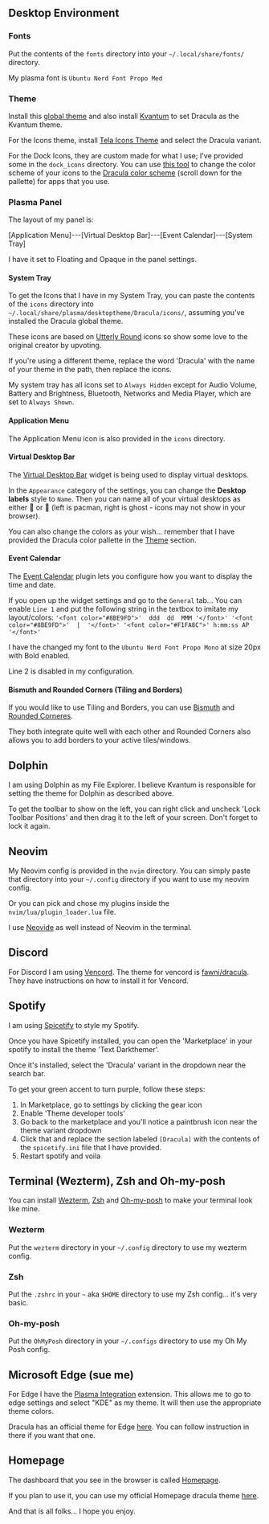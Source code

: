 ## Desktop Environment
### Fonts

Put the contents of the `fonts` directory into your `~/.local/share/fonts/` directory.

My plasma font is `Ubuntu Nerd Font Propo Med`
### Theme

Install this [global theme](https://store.kde.org/p/1370871) and also install [Kvantum](https://github.com/tsujan/Kvantum/blob/master/Kvantum/INSTALL.md) to set Dracula as the Kvantum theme.

For the Icons theme, install [Tela Icons Theme](https://store.kde.org/p/1279924/) and select the Dracula variant.

For the Dock Icons, they are custom made for what I use; I've provided some in the `dock_icons` directory.
You can use [this tool](https://svgcolor.com/) to change the color scheme of your icons to the [Dracula color scheme](https://draculatheme.com/contribute) (scroll down for the pallette) for apps that you use.
### Plasma Panel

The layout of my panel is:

[Application Menu]---[Virtual Desktop Bar]---[Event Calendar]---[System Tray]

I have it set to Floating and Opaque in the panel settings.

#### System Tray

To get the Icons that I have in my System Tray, you can paste the contents of the `icons` directory into `~/.local/share/plasma/desktoptheme/Dracula/icons/`, assuming you've installed the Dracula global theme.

These icons are based on [Utterly Round](https://store.kde.org/p/1901768) icons so show some love to the original creator by upvoting.

If you're using a different theme, replace the word 'Dracula' with the name of your theme in the path, then replace the icons.

My system tray has all icons set to `Always Hidden` except for Audio Volume, Battery and Brightness, Bluetooth, Networks and Media Player, which are set to `Always Shown`.

#### Application Menu

The Application Menu icon is also provided in the `icons` directory.

#### Virtual Desktop Bar

The [Virtual Desktop Bar](https://github.com/wsdfhjxc/virtual-desktop-bar) widget is being used to display virtual desktops.

In the `Appearance` category of the settings, you can change the **Desktop labels** style to `Name`.
Then you can name all of your virtual desktops as either 󰮯 or 󰊠 (left is pacman, right is ghost - icons may not show in your browser).

You can also change the colors as your wish... remember that I have provided the Dracula color pallette in the [Theme](#theme) section.

#### Event Calendar

The [Event Calendar](https://store.kde.org/p/998901/) plugin lets you configure how you want to display the time and date.

If you open up the widget settings and go to the `General` tab... You can enable `Line 1` and put the following string in the textbox to imitate my layout/colors: `'<font color="#8BE9FD">'  ddd  dd  MMM '</font>' '<font color="#8BE9FD">'  |  '</font>' '<font color="#F1FA8C">' h:mm:ss AP  '</font>'` 

I have the changed my font to the `Ubuntu Nerd Font Propo Mono` at size 20px with Bold enabled.

Line 2 is disabled in my configuration.

#### Bismuth and Rounded Corners (Tiling and Borders)

If you would like to use Tiling and Borders, you can use [Bismuth](https://github.com/Bismuth-Forge/bismuth) and [Rounded Corneres](https://github.com/matinlotfali/KDE-Rounded-Corners).

They both integrate quite well with each other and Rounded Corners also allows you to add borders to your active tiles/windows.

## Dolphin

I am using Dolphin as my File Explorer. I believe Kvantum is responsible for setting the theme for Dolphin as described above.

To get the toolbar to show on the left, you can right click and uncheck 'Lock Toolbar Positions' and then drag it to the left of your screen. Don't forget to lock it again.

## Neovim

My Neovim config is provided in the `nvim` directory. You can simply paste that directory into your `~/.config` directory if you want to use my neovim config.

Or you can pick and chose my plugins inside the `nvim/lua/plugin_loader.lua` file.

I use [Neovide](https://github.com/neovide/neovide) as well instead of Neovim in the terminal.

## Discord

For Discord I am using [Vencord](https://vencord.dev/). The theme for vencord is [fawni/dracula](https://github.com/fawni/dracula). They have instructions on how to install it for Vencord.

## Spotify

I am using [Spicetify](https://spicetify.app/docs/advanced-usage/installation/) to style my Spotify.

Once you have Spicetify installed, you can open the 'Marketplace' in your spotify to install the theme 'Text Darkthemer'.

Once it's installed, select the 'Dracula' variant in the dropdown near the search bar.

To get your green accent to turn purple, follow these steps:
1. In Marketplace, go to settings by clicking the gear icon
1. Enable 'Theme developer tools'
1. Go back to the marketplace and you'll notice a paintbrush icon near the theme variant dropdown
1. Click that and replace the section labeled `[Dracula]` with the contents of the `spicetify.ini` file that I have provided.
1. Restart spotify and voila

## Terminal (Wezterm), Zsh and Oh-my-posh

You can install [Wezterm](https://wezfurlong.org/wezterm/installation.html), [Zsh](https://github.com/ohmyzsh/ohmyzsh/wiki/Installing-ZSH#how-to-install-zsh-on-many-platforms) and [Oh-my-posh](https://ohmyposh.dev/docs/installation/linux) to make your terminal look like mine.

### Wezterm

Put the `wezterm` directory in your `~/.config` directory to use my wezterm config.

### Zsh

Put the `.zshrc` in your `~` aka `$HOME` directory to use my Zsh config... it's very basic.

### Oh-my-posh

Put the `OhMyPosh` directory in your `~/.configs` directory to use my Oh My Posh config.

## Microsoft Edge (sue me)

For Edge I have the [Plasma Integration](https://microsoftedge.microsoft.com/addons/detail/plasma-integration/dnnckbejblnejeabhcmhklcaljjpdjeh) extension. 
This allows me to go to edge settings and select "KDE" as my theme. It will then use the appropriate theme colors.

Dracula has an official theme for Edge [here](https://draculatheme.com/microsoft-edge). You can follow instruction in there if you want that one.

## Homepage

The dashboard that you see in the browser is called [Homepage](https://gethomepage.dev/latest/).

If you plan to use it, you can use my official Homepage dracula theme [here](https://draculatheme.com/homepage-app).

And that is all folks... I hope you enjoy.

